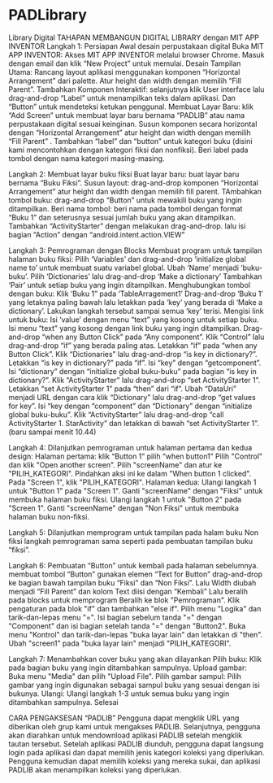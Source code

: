 # PADLibrary
Library Digital
TAHAPAN MEMBANGUN DIGITAL LIBRARY dengan MIT APP INVENTOR
Langkah 1: Persiapan Awal desain perpustakaan digital
Buka MIT APP INVENTOR: Akses MIT APP INVENTOR melalui browser Chrome. Masuk dengan email dan klik “New Project” untuk memulai. 
Desain Tampilan Utama: Rancang layout aplikasi menggunakan komponen “Horizontal Arrangement” dari palette. Atur height dan width dengan memilih “Fill Parent”.
Tambahkan Komponen Interaktif: selanjutnya klik User interface lalu drag-and-drop “Label” untuk menampilkan teks dalam aplikasi. Dan “Button” untuk mendeteksi ketukan penggunal.
Membuat Layar Baru: klik “Add Screen” untuk membuat layar baru bernama “PADLIB” atau nama perpustakaan digital sesuai keinginan. Susun komponen secara horizontal dengan “Horizontal Arrangement”  atur height dan width dengan memilih “Fill Parent” . Tambahkan “label” dan “button” untuk kategori buku (disini kami mencontohkan dengan kategori fiksi dan nonfiksi). Beri label pada tombol dengan nama kategori masing-masing. 

Langkah 2: Membuat layar buku fiksi
Buat layar baru: buat layar baru bernama “Buku Fiksi”. 
Susun layout: drag-and-drop komponen “Horizontal Arrangement” atur height dan width dengan memilih fill parent.
TAmbahkan tombol buku: drag-and-drop “Button” untuk mewakili buku yang ingin ditampilkan. 
Beri nama tombol: beri nama pada tombol dengan format “Buku 1” dan seterusnya sesuai jumlah buku yang akan ditampilkan.
Tambahkan “ActivityStarter” dengan melakukan drag-and-drop. lalu isi bagian “Action” dengan “android.intent.action.VIEW”

Langkah 3: Pemrograman dengan Blocks
Membuat program untuk tampilan halaman buku fiksi: 
Pilih ‘Variables’ dan drag-and-drop ‘initialize global name to’ untuk membuat suatu variabel global. 
Ubah ‘Name’ menjadi ‘buku-buku’.
Pilih ‘Dictionaries’ lalu drag-and-drop ‘Make a dictionary’ 
Tambahkan ‘Pair’ untuk setiap buku yang ingin ditampilkan. 
Menghubungkan tombol dengan buku:
Klik ‘Buku 1” pada ‘TableArragement1’ 
Drag-and-drop ‘Buku 1’ yang letaknya paling bawah lalu letakkan pada ‘key’ yang berada di ‘Make a dictionary’.
Lakukan langkah tersebut sampai semua ‘key’ terisi. 
Mengisi link untuk buku:
Isi ‘value’ dengan menu “text” yang kosong untuk setiap buku. 
Isi menu “text” yang kosong dengan link buku yang ingin ditampilkan.
Drag-and-drop  “when any Button Click” pada “Any component”.
Klik “Control” lalu drag-and-drop “if” yang berada paling atas. Letakkan “if” pada “when any Button Click”. 
Klik “Dictionaries” lalu drag-and-drop “is key in dictionary?”. Letakkan “is key in dictionary?” pada “if”. 
Isi “key” dengan “getcomponent”.
Isi  “dictionary” dengan “initialize global buku-buku” pada bagian “is key in dictionary?”.
Klik “ActivityStarter” lalu drag-and-drop “set ActivityStarter 1”. Letakkan “set ActivityStarter 1” pada “then” dari “if”. 
Ubah “DataUri” menjadi URL dengan cara klik “Dictionary” lalu drag-and-drop “get values for key”. Isi “key dengan “component” dan “Dictionary” dengan “initialize global buku-buku”.
Klik “ActivityStarter” lalu drag-and-drop “call ActivityStarter 1. StarActivity” dan letakkan di bawah “set ActivityStarter 1”. (baru sampai menit 10.44)

Langkah 4: Dilanjutkan pemrograman untuk halaman pertama dan kedua design: 
Halaman pertama:
klik “Button 1”
pilih “when button1” 
Pilih "Control" dan klik "Open another screen".
Pilih "screenName" dan atur ke "PILIH_KATEGORI".
Pindahkan aksi ini ke dalam "When button 1 clicked".
Pada "Screen 1", klik "PILIH_KATEGORI".
Halaman kedua:
Ulangi langkah 1 untuk "Button 1" pada "Screen 1".
Ganti "screenName" dengan "Fiksi" untuk membuka halaman buku fiksi.
Ulangi langkah 1 untuk "Button 2" pada "Screen 1".
Ganti "screenName" dengan "Non Fiksi" untuk membuka halaman buku non-fiksi.

Langkah 5: Dilanjutkan memprogram untuk tampilan pada halam buku Non fiksi
langkah pemrograman sama seperti pada pembuatan tampilan buku “fiksi”.

Langkah 6: Pembuatan “Button” untuk kembali pada halaman sebelumnya. 
membuat tombol “Button”
gunakan elemen “Text for Button” drag-and-drop ke bagian bawah tampilan buku “Fiksi” dan “Non Fiksi”. 
Lalu Width diubah menjadi “Fill Parent” dan kolom Text diisi dengan “Kembali”
Lalu beralih pada blocks untuk memprogram
Beralih ke blok "Pemrograman".
Klik pengaturan pada blok "if" dan tambahkan "else if".
Pilih menu "Logika" dan tarik-dan-lepas menu "=".
Isi bagian sebelum tanda "=" dengan "Component" dan isi bagian setelah tanda "=" dengan "Button2".
Buka menu "Kontrol" dan tarik-dan-lepas "buka layar lain" dan letakkan di "then".
Ubah "screen1" pada "buka layar lain" menjadi "PILIH_KATEGORI".

Langkah 7: Menambahkan cover buku yang akan dilayankan 
Pilih buku: Klik pada bagian buku yang ingin ditambahkan sampulnya.
Upload gambar: Buka menu "Media" dan pilih "Upload File".
Pilih gambar sampul: Pilih gambar yang ingin digunakan sebagai sampul buku yang sesuai dengan isi bukunya.
Ulangi: Ulangi langkah 1-3 untuk semua buku yang ingin ditambahkan sampulnya.
Selesai 

CARA PENGAKSESAN “PADLIB”
Pengguna dapat mengklik URL yang diberikan oleh grup kami untuk mengakses PADLIB.
Selanjutnya, pengguna akan diarahkan untuk mendownload aplikasi PADLIB setelah mengklik tautan tersebut.
Setelah aplikasi PADLIB diunduh, pengguna dapat langsung login pada aplikasi dan  dapat memilih jenis kategori koleksi yang diperlukan. 
Pengguna kemudian dapat memilih koleksi yang mereka sukai, dan aplikasi PADLIB akan menampilkan koleksi yang diperlukan.
